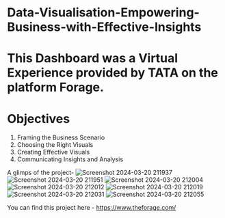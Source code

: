 
# Data-Visualisation-Empowering-Business-with-Effective-Insights

# This Dashboard was a Virtual Experience provided by TATA on the platform Forage.

# Objectives
1) Framing the Business Scenario
2) Choosing the Right Visuals
3) Creating Effective Visuals
4) Communicating Insights and Analysis

A glimps of the project- 
![Screenshot 2024-03-20 211937](https://github.com/pratikkalantri/Data-Visualisation-Empowering-Business-with-Effective-Insights/assets/101921397/9f98e8f1-49bf-451f-a68a-297046a393e6)
![Screenshot 2024-03-20 211951](https://github.com/pratikkalantri/Data-Visualisation-Empowering-Business-with-Effective-Insights/assets/101921397/7063291d-1a08-4203-9f8c-03836fab2fa6)
![Screenshot 2024-03-20 212004](https://github.com/pratikkalantri/Data-Visualisation-Empowering-Business-with-Effective-Insights/assets/101921397/0fac1c94-93ce-4d2d-84aa-a349a130cf85)
![Screenshot 2024-03-20 212012](https://github.com/pratikkalantri/Data-Visualisation-Empowering-Business-with-Effective-Insights/assets/101921397/78e16e5c-b166-4811-8e8c-cb7c41e7d108)
![Screenshot 2024-03-20 212019](https://github.com/pratikkalantri/Data-Visualisation-Empowering-Business-with-Effective-Insights/assets/101921397/23a18ac8-954b-4cd7-a5f1-e3f79f0a8d53)
![Screenshot 2024-03-20 212031](https://github.com/pratikkalantri/Data-Visualisation-Empowering-Business-with-Effective-Insights/assets/101921397/ef861d1a-d1f6-4394-a2d4-add8a9533817)
![Screenshot 2024-03-20 212055](https://github.com/pratikkalantri/Data-Visualisation-Empowering-Business-with-Effective-Insights/assets/101921397/a91912d1-8ba0-46d6-8742-0c4e6d53e589)

You can find this project here - https://www.theforage.com/  





